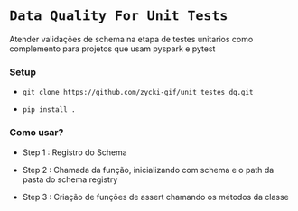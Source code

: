 # `Data Quality For Unit Tests`

Atender validações de schema na etapa de testes unitarios como complemento para projetos que usam pyspark e pytest

### Setup

- ``` git clone https://github.com/zycki-gif/unit_testes_dq.git ```

- ``` pip install . ```

### Como usar?

- Step 1 : Registro do Schema 

- Step 2 : Chamada da função, inicializando com schema e o path da pasta do schema registry

- Step 3 : Criação de funções de assert chamando os métodos da classe


